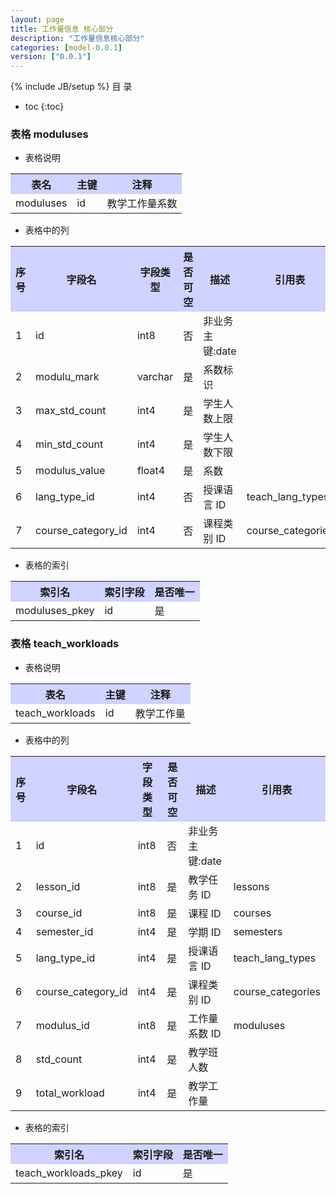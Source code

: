 ```yaml
---
layout: page
title: 工作量信息 核心部分
description: "工作量信息核心部分"
categories: [model-0.0.1]
version: ["0.0.1"]
---
```

{% include JB/setup %}
 目  录

* toc
{:toc}



### 表格 moduluses

  * 表格说明

<table class="table table-bordered table-striped table-condensed">
<tr><th style="background-color:#D0D3FF">表名</th><th style="background-color:#D0D3FF">主键</th><th style="background-color:#D0D3FF">注释</th>  </tr>
<tr><td>moduluses</td><td>id</td><td>教学工作量系数</td>  </tr>
</table>

  * 表格中的列

<table class="table table-bordered table-striped table-condensed">
<tr><th style="background-color:#D0D3FF">序号</th><th style="background-color:#D0D3FF">字段名</th><th style="background-color:#D0D3FF">字段类型</th><th style="background-color:#D0D3FF">是否可空</th><th style="background-color:#D0D3FF">描述</th><th style="background-color:#D0D3FF">引用表</th>  </tr>
<tr><td>1</td><td>id</td><td>int8</td><td>否</td><td>非业务主键:date</td><td></td>  </tr>
<tr><td>2</td><td>modulu_mark</td><td>varchar</td><td>是</td><td>系数标识</td><td></td>  </tr>
<tr><td>3</td><td>max_std_count</td><td>int4</td><td>是</td><td>学生人数上限</td><td></td>  </tr>
<tr><td>4</td><td>min_std_count</td><td>int4</td><td>是</td><td>学生人数下限</td><td></td>  </tr>
<tr><td>5</td><td>modulus_value</td><td>float4</td><td>是</td><td>系数</td><td></td>  </tr>
<tr><td>6</td><td>lang_type_id</td><td>int4</td><td>否</td><td>授课语言 ID</td><td>teach_lang_types</td>  </tr>
<tr><td>7</td><td>course_category_id</td><td>int4</td><td>否</td><td>课程类别 ID</td><td>course_categories</td>  </tr>
</table>

 
  * 表格的索引

<table class="table table-bordered table-striped table-condensed">
  <tr>
<th style="background-color:#D0D3FF">索引名</th><th style="background-color:#D0D3FF">索引字段</th><th style="background-color:#D0D3FF">是否唯一</th>  </tr>
<tr><td>moduluses_pkey</td><td>id&nbsp;</td><td>是</td>  </tr>
</table>

### 表格 teach_workloads

  * 表格说明

<table class="table table-bordered table-striped table-condensed">
<tr><th style="background-color:#D0D3FF">表名</th><th style="background-color:#D0D3FF">主键</th><th style="background-color:#D0D3FF">注释</th>  </tr>
<tr><td>teach_workloads</td><td>id</td><td>教学工作量</td>  </tr>
</table>

  * 表格中的列

<table class="table table-bordered table-striped table-condensed">
<tr><th style="background-color:#D0D3FF">序号</th><th style="background-color:#D0D3FF">字段名</th><th style="background-color:#D0D3FF">字段类型</th><th style="background-color:#D0D3FF">是否可空</th><th style="background-color:#D0D3FF">描述</th><th style="background-color:#D0D3FF">引用表</th>  </tr>
<tr><td>1</td><td>id</td><td>int8</td><td>否</td><td>非业务主键:date</td><td></td>  </tr>
<tr><td>2</td><td>lesson_id</td><td>int8</td><td>是</td><td>教学任务 ID</td><td>lessons</td>  </tr>
<tr><td>3</td><td>course_id</td><td>int8</td><td>是</td><td>课程 ID</td><td>courses</td>  </tr>
<tr><td>4</td><td>semester_id</td><td>int4</td><td>是</td><td>学期 ID</td><td>semesters</td>  </tr>
<tr><td>5</td><td>lang_type_id</td><td>int4</td><td>是</td><td>授课语言 ID</td><td>teach_lang_types</td>  </tr>
<tr><td>6</td><td>course_category_id</td><td>int4</td><td>是</td><td>课程类别 ID</td><td>course_categories</td>  </tr>
<tr><td>7</td><td>modulus_id</td><td>int8</td><td>是</td><td>工作量系数 ID</td><td>moduluses</td>  </tr>
<tr><td>8</td><td>std_count</td><td>int4</td><td>是</td><td>教学班人数</td><td></td>  </tr>
<tr><td>9</td><td>total_workload</td><td>int4</td><td>是</td><td>教学工作量</td><td></td>  </tr>
</table>

 
  * 表格的索引

<table class="table table-bordered table-striped table-condensed">
  <tr>
<th style="background-color:#D0D3FF">索引名</th><th style="background-color:#D0D3FF">索引字段</th><th style="background-color:#D0D3FF">是否唯一</th>  </tr>
<tr><td>teach_workloads_pkey</td><td>id&nbsp;</td><td>是</td>  </tr>
</table>
